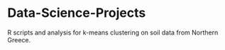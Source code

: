 # Data-Science-Projects
R scripts and analysis for k-means clustering on soil data from Northern Greece.
